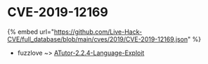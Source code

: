 # CVE-2019-12169
{% embed url="https://github.com/Live-Hack-CVE/full_database/blob/main/cves/2019/CVE-2019-12169.json" %}

* fuzzlove ~> [ATutor-2.2.4-Language-Exploit](https://www.alice-snow.ru/2019/database/cve-2019-12169/atutor-2.2.4-language-exploit-fuzzlove)